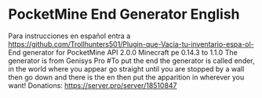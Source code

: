 # PocketMine End Generator English 
Para instrucciones en español entra a https://github.com/Trollhunters501/Plugin-que-Vacia-tu-inventario-espa-ol-
End generator for PocketMine API 2.0.0 Minecraft pe 0.14.3 to 1.1.0 The generator is from Genisys Pro
#To put the end the generator is called ender, in the world where you appear go straight until you are stopped by a wall then go down and there is the en then put the apparition in wherever you want!
Donations: https://server.pro/server/18510847
